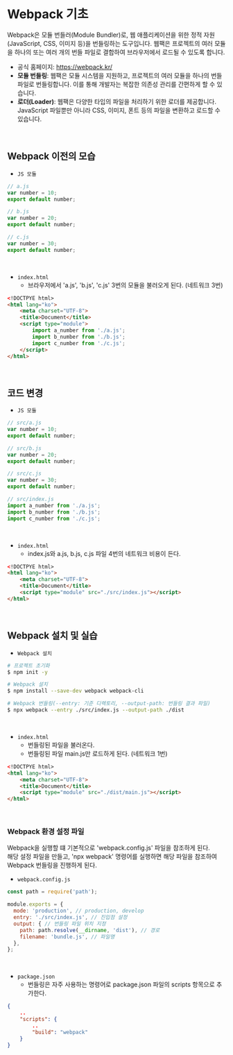# Webpack 기초

Webpack은 모듈 번들러(Module Bundler)로, 웹 애플리케이션을 위한 정적 자원(JavaScript, CSS, 이미지 등)을 번들링하는 도구입니다. 웹팩은 프로젝트의 여러 모듈을 하나의 또는 여러 개의 번들 파일로 결합하여 브라우저에서 로드될 수 있도록 합니다.  

 - 공식 홈페이지: https://webpack.kr/
 - __모듈 번들링__: 웹팩은 모듈 시스템을 지원하고, 프로젝트의 여러 모듈을 하나의 번들 파일로 번들링합니다. 이를 통해 개발자는 복잡한 의존성 관리를 간편하게 할 수 있습니다.
 - __로더(Loader)__: 웹팩은 다양한 타입의 파일을 처리하기 위한 로더를 제공합니다. JavaScript 파일뿐만 아니라 CSS, 이미지, 폰트 등의 파일을 변환하고 로드할 수 있습니다.

<br/>

## Webpack 이전의 모습

 - `JS 모듈`
```javascript
// a.js
var number = 10;
export default number;

// b.js
var number = 20;
export default number;

// c.js
var number = 30;
export default number;
```

<br/>

 - `index.html`
    - 브라우저에서 'a.js', 'b.js', 'c.js' 3번의 모듈을 불러오게 된다. (네트워크 3번)
```html
<!DOCTPYE html>
<html lang="ko">
    <meta charset="UTF-8">
    <title>Document</title>
    <script type="module">
        import a_number from './a.js';
        import b_number from './b.js';
        import c_number from './c.js';
    </script>
</html>
```

<br/>

## 코드 변경

 - `JS 모듈`
```javascript
// src/a.js
var number = 10;
export default number;

// src/b.js
var number = 20;
export default number;

// src/c.js
var number = 30;
export default number;

// src/index.js
import a_number from './a.js';
import b_number from './b.js';
import c_number from './c.js';
```

<br/>

 - `index.html`
    - index.js와 a.js, b.js, c.js 파일 4번의 네트워크 비용이 든다.
```html
<!DOCTPYE html>
<html lang="ko">
    <meta charset="UTF-8">
    <title>Document</title>
    <script type="module" src="./src/index.js"></script>
</html>
```

<br/>

## Webpack 설치 및 실습

 - `Webpack 설치`
```bash
# 프로젝트 초기화
$ npm init -y

# Webpack 설치
$ npm install --save-dev webpack webpack-cli

# Webpack 번들링(--entry: 기준 디렉토리, --output-path: 번들링 결과 파일)
$ npx webpack --entry ./src/index.js --output-path ./dist
```

<br/>

 - `index.html`
    - 번들링된 파일을 불러온다.
    - 번들링된 파일 main.js만 로드하게 된다. (네트워크 1번)
```html
<!DOCTPYE html>
<html lang="ko">
    <meta charset="UTF-8">
    <title>Document</title>
    <script type="module" src="./dist/main.js"></script>
</html>
```

<br/>

### Webpack 환경 설정 파일

Webpack을 실행할 떄 기본적으로 'webpack.config.js' 파일을 참조하게 된다.  
해당 설정 파일을 만들고, 'npx webpack' 명령어를 실행하면 해당 파일을 참조하여 Webpack 번들링을 진행하게 된다.  

 - `webpack.config.js`
```javascript
const path = require('path');

module.exports = {
  mode: 'production', // production, develop
  entry: './src/index.js', // 진입점 설정
  output: { // 번들링 파일 위치 지정
    path: path.resolve(__dirname, 'dist'), // 경로
    filename: 'bundle.js', // 파일명
  },
};
```

<br/>

 - `package.json`
    - 번들링은 자주 사용하는 명령어로 package.json 파일의 scripts 항목으로 추가한다.
```json
{
    ..
    "scripts": {
        ..
        "build": "webpack"
    }
}
```

